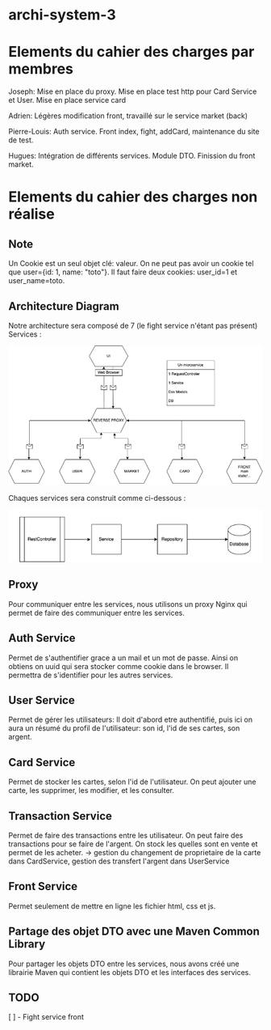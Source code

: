 # archi-system-3

# Elements du cahier des charges par membres

Joseph: Mise en place du proxy. Mise en place test http pour Card Service et User. Mise en place service card

Adrien: Légères modification front, travaillé sur le service market (back)

Pierre-Louis: Auth service. Front index, fight, addCard, maintenance du site de test.

Hugues: Intégration de différents services. Module DTO. Finission du front market. 

# Elements du cahier des charges non réalise

## Note

Un Cookie est un seul objet clé: valeur. On ne peut pas avoir un cookie tel que user={id: 1, name: "toto"}. Il faut faire deux cookies: user_id=1 et user_name=toto.

## Architecture Diagram

Notre architecture sera composé de 7 (le fight service n'étant pas présent) Services :

![Architecture Diagram](./docs/archi.png)

Chaques services sera construit comme ci-dessous :

![Service Diagram](./docs/microService.png)

## Proxy

Pour communiquer entre les services, nous utilisons un proxy Nginx qui permet de faire des communiquer entre les services.

## Auth Service 

Permet de s'authentifier grace a un mail et un mot de passe. Ainsi on obtiens on uuid qui sera stocker comme cookie dans le browser. Il permettra de s'identifier pour les autres services.

## User Service

Permet de gérer les utilisateurs: Il doit d'abord etre authentifié, puis ici on aura un résumé du profil de l'utilisateur: son id, l'id de ses cartes, son argent.

## Card Service

Permet de stocker les cartes, selon l'id de l'utilisateur. On peut ajouter une carte, les supprimer, les modifier, et les consulter.

## Transaction Service

Permet de faire des transactions entre les utilisateur. On peut faire des transactions pour se faire de l'argent. On stock les quelles sont en vente et permet de les acheter.
-> gestion du changement de proprietaire de la carte dans CardService, gestion des transfert l'argent dans UserService

## Front Service

Permet seulement de mettre en ligne les fichier html, css et js.

## Partage des objet DTO avec une Maven Common Library

Pour partager les objets DTO entre les services, nous avons créé une librairie Maven qui contient les objets DTO et les interfaces des services.

## TODO

[ ] - Fight service front

